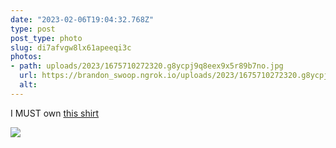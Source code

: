 ```yaml
---
date: "2023-02-06T19:04:32.768Z"
type: post 
post_type: photo
slug: di7afvgw8lx61apeeqi3c
photos: 
- path: uploads/2023/1675710272320.g8ycpj9q8eex9x5r89b7no.jpg
  url: https://brandon_swoop.ngrok.io/uploads/2023/1675710272320.g8ycpj9q8eex9x5r89b7no.jpg
  alt: 
---
```

I MUST own [this shirt](https://ravensdon.com/link-182?s=hanes-5250&c=White&p=FRONT)


![](/uploads/2023/1675710272320.g8ycpj9q8eex9x5r89b7no.jpg)
